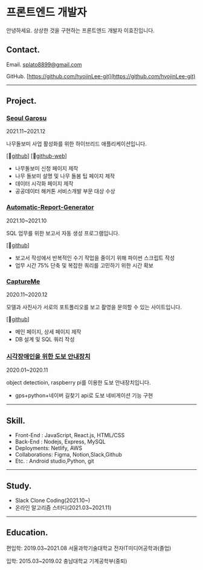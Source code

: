 # 프론트엔드 개발자

안녕하세요. 상상한 것을 구현하는 프론트엔드 개발자 이효진입니다.

## Contact.

Email. splato8899@gmail.com

GitHub. [https://github.com/hyojinLee-git](https://github.com/hyojinLee-git)

---

## Project.

### [Seoul Garosu](https://www.notion.so/Seoul-Garosu-805695ffd58f40a58a0149cc919cd189)

2021.11~2021.12

나무돌보미 사업 활성화를 위한 하이브리드 애플리케이션입니다.

[🔗[github](https://github.com/bobaejeon/garosero)] [🔗[github-web](https://github.com/hyojinLee-git/garosugil)]

- 나무돌보미 신청 페이지 제작
- 나무 돌보미 설명 및 나무 돌봄 팁 페이지 제작
- 데이터 시각화 페이지 제작
- 공공데이터 해커톤 서비스개발 부문 대상 수상

### [Automatic-Report-Generator](https://www.notion.so/Report-Generator-d43da8b3e52b458d889ca606fd308c9b)

2021.10~2021.10

SQL 업무를 위한 보고서 자동 생성 프로그램입니다.

[🔗[github](https://github.com/hyojinLee-git/automatic-report-generator)]

- 보고서 작성에서 반복적인 수기 작업을 줄이기 위해 파이썬 스크립트 작성
- 업무 시간 75% 단축 및 복잡한 쿼리를 고민하기 위한 시간 확보

### [CaptureMe](https://www.notion.so/CaptureMe-0801664d702b4784a6e18bf51c3c5dde)

2020.11~2020.12

모델과 사진사가 서로의 포트폴리오를 보고 촬영을 문의할 수 있는 사이트입니다.

[🔗[github](https://github.com/hyojinLee-git/captureme)]

- 메인 페이지, 상세 페이지 제작
- DB 설계 및 SQL 쿼리 작성

### [시각장애인을 위한 도보 안내장치](https://www.notion.so/d2c5f019238846f3b375fe4a326aea77)

2020.01~2020.11

object detectioin, raspberry pi를 이용한 도보 안내장치입니다.

- gps+python+네이버 길찾기 api로 도보 네비게이션 기능 구현

---

## Skill.

- Front-End : JavaScript, React.js, HTML/CSS
- Back-End : Nodejs, Express, MySQL
- Deployments: Netlify, AWS
- Collaborations: Figma, Notion,Slack,Github
- Etc. : Android studio,Python, git

---

## Study.

- Slack Clone Coding(2021.10~)
- 온라인 알고리즘 스터디(2021.03~2021.11)

---

## Education.

편입학: 2019.03~2021.08 서울과학기술대학교 전자IT미디어공학과(졸업)

입학: 2015.03~2019.02 충남대학교 기계공학부(중퇴)
